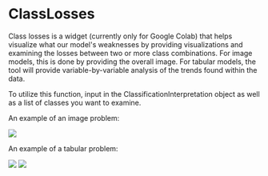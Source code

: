 # ClassLosses

Class losses is a widget (currently only for Google Colab) that helps visualize what our model's weaknesses by providing visualizations and examining the losses between two or more class combinations. For image models, this is done by providing the overall image. For tabular models, the tool will provide variable-by-variable analysis of the trends found within the data.

To utilize this function, input in the ClassificationInterpretation object as well as a list of classes you want to examine.

An example of an image problem:

![](https://i.imgur.com/UzxFkzc.png)

An example of a tabular problem:

![](https://i.imgur.com/7S9vjsQ.png)
![](https://i.imgur.com/oN1mXR7.png)
